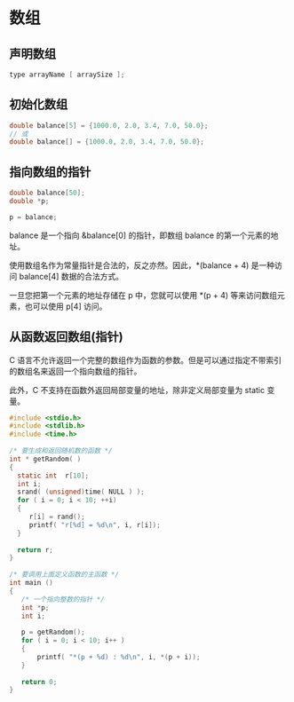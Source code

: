 # 数组

## 声明数组

```c
type arrayName [ arraySize ];
```
## 初始化数组

```c
double balance[5] = {1000.0, 2.0, 3.4, 7.0, 50.0};
// 或
double balance[] = {1000.0, 2.0, 3.4, 7.0, 50.0};
```

## 指向数组的指针

```c
double balance[50];
double *p;

p = balance;
```

balance 是一个指向 &balance[0] 的指针，即数组 balance 的第一个元素的地址。

使用数组名作为常量指针是合法的，反之亦然。因此，*(balance + 4) 是一种访问 balance[4] 数据的合法方式。

一旦您把第一个元素的地址存储在 p 中，您就可以使用 *(p + 4)  等来访问数组元素，也可以使用 p[4] 访问。

## 从函数返回数组(指针)

C 语言不允许返回一个完整的数组作为函数的参数。但是可以通过指定不带索引的数组名来返回一个指向数组的指针。

此外，C 不支持在函数外返回局部变量的地址，除非定义局部变量为 static 变量。

```c
#include <stdio.h>
#include <stdlib.h>
#include <time.h>
 
/* 要生成和返回随机数的函数 */
int * getRandom( )
{
  static int  r[10];
  int i;
  srand( (unsigned)time( NULL ) );
  for ( i = 0; i < 10; ++i)
  {
     r[i] = rand();
     printf( "r[%d] = %d\n", i, r[i]);
  }
  
  return r;
}
 
/* 要调用上面定义函数的主函数 */
int main ()
{
   /* 一个指向整数的指针 */
   int *p;
   int i;
 
   p = getRandom();
   for ( i = 0; i < 10; i++ )
   {
       printf( "*(p + %d) : %d\n", i, *(p + i));
   }
 
   return 0;
}
```

